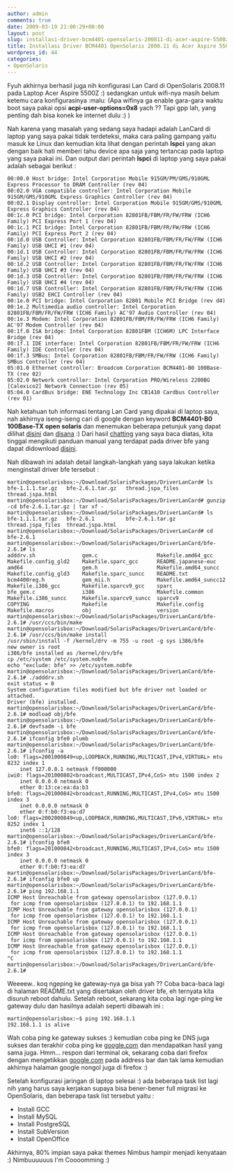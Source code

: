 ```yaml
---
author: admin
comments: true
date: 2009-03-19 21:00:29+00:00
layout: post
slug: installasi-driver-bcm4401-opensolaris-200811-di-acer-aspire-5500z
title: Installasi Driver BCM4401 OpenSolaris 2008.11 di Acer Aspire 5500Z
wordpress_id: 44
categories:
- OpenSolaris
---
```


Fyuh akhirnya berhasil juga nih konfigurasi Lan Card di OpenSolaris 2008.11 pada Laptop Acer Aspire 5500Z :) sedangkan untuk wifi-nya masih belum ketemu cara konfigurasinya :malu: (Apa wifinya ga enable gara-gara waktu boot saya pakai opsi **acpi-user-options=0x8** yach ?? Tapi gpp lah, yang penting dah bisa konek ke internet dulu :) )

Nah karena yang masalah yang sedang saya hadapi adalah LanCard di laptop yang saya pakai tidak terdeteksi, maka cara paling gampang yaitu masuk ke Linux dan kemudian kita lihat dengan perintah **lspci** yang akan dengan baik hati memberi tahu device apa saja yang tertancap pada laptop yang saya pakai ini. Dan output dari perintah **lspci** di laptop yang saya pakai adalah sebagai berikut :

    
    
    00:00.0 Host bridge: Intel Corporation Mobile 915GM/PM/GMS/910GML Express Processor to DRAM Controller (rev 04)
    00:02.0 VGA compatible controller: Intel Corporation Mobile 915GM/GMS/910GML Express Graphics Controller (rev 04)
    00:02.1 Display controller: Intel Corporation Mobile 915GM/GMS/910GML Express Graphics Controller (rev 04)
    00:1c.0 PCI bridge: Intel Corporation 82801FB/FBM/FR/FW/FRW (ICH6 Family) PCI Express Port 1 (rev 04)
    00:1c.1 PCI bridge: Intel Corporation 82801FB/FBM/FR/FW/FRW (ICH6 Family) PCI Express Port 2 (rev 04)
    00:1d.0 USB Controller: Intel Corporation 82801FB/FBM/FR/FW/FRW (ICH6 Family) USB UHCI #1 (rev 04)
    00:1d.1 USB Controller: Intel Corporation 82801FB/FBM/FR/FW/FRW (ICH6 Family) USB UHCI #2 (rev 04)
    00:1d.2 USB Controller: Intel Corporation 82801FB/FBM/FR/FW/FRW (ICH6 Family) USB UHCI #3 (rev 04)
    00:1d.3 USB Controller: Intel Corporation 82801FB/FBM/FR/FW/FRW (ICH6 Family) USB UHCI #4 (rev 04)
    00:1d.7 USB Controller: Intel Corporation 82801FB/FBM/FR/FW/FRW (ICH6 Family) USB2 EHCI Controller (rev 04)
    00:1e.0 PCI bridge: Intel Corporation 82801 Mobile PCI Bridge (rev d4)
    00:1e.2 Multimedia audio controller: Intel Corporation 82801FB/FBM/FR/FW/FRW (ICH6 Family) AC'97 Audio Controller (rev 04)
    00:1e.3 Modem: Intel Corporation 82801FB/FBM/FR/FW/FRW (ICH6 Family) AC'97 Modem Controller (rev 04)
    00:1f.0 ISA bridge: Intel Corporation 82801FBM (ICH6M) LPC Interface Bridge (rev 04)
    00:1f.1 IDE interface: Intel Corporation 82801FB/FBM/FR/FW/FRW (ICH6 Family) IDE Controller (rev 04)
    00:1f.3 SMBus: Intel Corporation 82801FB/FBM/FR/FW/FRW (ICH6 Family) SMBus Controller (rev 04)
    05:01.0 Ethernet controller: Broadcom Corporation BCM4401-B0 100Base-TX (rev 02)
    05:02.0 Network controller: Intel Corporation PRO/Wireless 2200BG [Calexico2] Network Connection (rev 05)
    05:04.0 CardBus bridge: ENE Technology Inc CB1410 Cardbus Controller (rev 01)
    



Nah ketahuan tuh informasi tentang Lan Card yang dipakai di laptop saya, nah akhirnya iseng-iseng cari di google dengan keyword **BCM4401-B0 100Base-TX open solaris** dan menemukan beberapa petunjuk yang dapat dilihat [disini](http://homepage2.nifty.com/mrym3/taiyodo/eng/) dan [disana](http://echelog.matzon.dk/logs/browse/opensolaris/1228258800) :) Dari hasil [chatting](http://echelog.matzon.dk/logs/browse/opensolaris/1228258800) yang saya baca diatas, kita tinggal mengikuti panduan manual yang terdapat pada driver bfe yang dapat didownload [disini](http://homepage2.nifty.com/mrym3/taiyodo/eng/).
<!-- more -->
Nah dibawah ini adalah detail langkah-langkah yang saya lakukan ketika menginstall driver bfe tersebut :

    
    
    martin@opensolarisbox:~/Download/SolarisPackages/DriverLanCard# ls
    bfe-1.1.1.tar.gz   bfe-2.6.1.tar.gz   thread.jspa_files  thread.jspa.html
    martin@opensolarisbox:~/Download/SolarisPackages/DriverLanCard# gunzip -cd bfe-2.6.1.tar.gz | tar xf -
    martin@opensolarisbox:~/Download/SolarisPackages/DriverLanCard# ls
    bfe-1.1.1.tar.gz   bfe-2.6.1          bfe-2.6.1.tar.gz   thread.jspa_files  thread.jspa.html
    martin@opensolarisbox:~/Download/SolarisPackages/DriverLanCard# cd bfe-2.6.1
    martin@opensolarisbox:~/Download/SolarisPackages/DriverLanCard/bfe-2.6.1# ls
    adddrv.sh               gem.c                   Makefile.amd64_gcc      Makefile.config_gld2    Makefile.sparc_gcc      README.japanese-euc
    amd64                   gem.h                   Makefile.amd64_suncc    Makefile.config_gld3    Makefile.sparc_suncc    README.txt
    bcm4400reg.h            gem_mii.h               Makefile.amd64_suncc12  Makefile.i386_gcc       Makefile.sparcv9_gcc    sparc
    bfe_gem.c               i386                    Makefile.common         Makefile.i386_suncc     Makefile.sparcv9_suncc  sparcv9
    COPYING                 Makefile                Makefile.config         Makefile.macros         obj                     version
    martin@opensolarisbox:~/Download/SolarisPackages/DriverLanCard/bfe-2.6.1# /usr/ccs/bin/make
    martin@opensolarisbox:~/Download/SolarisPackages/DriverLanCard/bfe-2.6.1# /usr/ccs/bin/make install
    /usr/sbin/install -f /kernel/drv -m 755 -u root -g sys i386/bfe
    new owner is root
    i386/bfe installed as /kernel/drv/bfe
    cp /etc/system /etc/system.nobfe
    echo "exclude: bfe" >> /etc/system.nobfe
    martin@opensolarisbox:~/Download/SolarisPackages/DriverLanCard/bfe-2.6.1# ./adddrv.sh
    exit status = 0
    System configuration files modified but bfe driver not loaded or attached.
    Driver (bfe) installed.
    martin@opensolarisbox:~/Download/SolarisPackages/DriverLanCard/bfe-2.6.1# modload obj/bfe
    martin@opensolarisbox:~/Download/SolarisPackages/DriverLanCard/bfe-2.6.1# devfsadm -i bfe
    martin@opensolarisbox:~/Download/SolarisPackages/DriverLanCard/bfe-2.6.1# ifconfig bfe0 plumb
    martin@opensolarisbox:~/Download/SolarisPackages/DriverLanCard/bfe-2.6.1# ifconfig -a
    lo0: flags=2001000849<up,LOOPBACK,RUNNING,MULTICAST,IPv4,VIRTUAL> mtu 8232 index 1
    	inet 127.0.0.1 netmask ff000000
    iwi0: flags=201000802<broadcast,MULTICAST,IPv4,CoS> mtu 1500 index 2
    	inet 0.0.0.0 netmask 0
    	ether 0:13:ce:ea:da:b3
    bfe0: flags=201000842<broadcast,RUNNING,MULTICAST,IPv4,CoS> mtu 1500 index 3
    	inet 0.0.0.0 netmask 0
    	ether 0:f:b0:f3:ea:d7
    lo0: flags=2002000849<up,LOOPBACK,RUNNING,MULTICAST,IPv6,VIRTUAL> mtu 8252 index 1
    	inet6 ::1/128
    martin@opensolarisbox:~/Download/SolarisPackages/DriverLanCard/bfe-2.6.1# ifconfig bfe0
    bfe0: flags=201000842<broadcast,RUNNING,MULTICAST,IPv4,CoS> mtu 1500 index 3
    	inet 0.0.0.0 netmask 0
    	ether 0:f:b0:f3:ea:d7
    martin@opensolarisbox:~/Download/SolarisPackages/DriverLanCard/bfe-2.6.1# ifconfig bfe0 up
    martin@opensolarisbox:~/Download/SolarisPackages/DriverLanCard/bfe-2.6.1# ping 192.168.1.1
    ICMP Host Unreachable from gateway opensolarisbox (127.0.0.1)
     for icmp from opensolarisbox (127.0.0.1) to 192.168.1.1
    ICMP Host Unreachable from gateway opensolarisbox (127.0.0.1)
     for icmp from opensolarisbox (127.0.0.1) to 192.168.1.1
    ICMP Host Unreachable from gateway opensolarisbox (127.0.0.1)
     for icmp from opensolarisbox (127.0.0.1) to 192.168.1.1
    ICMP Host Unreachable from gateway opensolarisbox (127.0.0.1)
     for icmp from opensolarisbox (127.0.0.1) to 192.168.1.1
    ICMP Host Unreachable from gateway opensolarisbox (127.0.0.1)
     for icmp from opensolarisbox (127.0.0.1) to 192.168.1.1
    ^C
    martin@opensolarisbox:~/Download/SolarisPackages/DriverLanCard/bfe-2.6.1#
    



Weeeew.. koq ngeping ke gateway-nya ga bisa yah ?? Coba baca-baca lagi di halaman README.txt yang disertakan oleh driver bfe, eh ternyata kita disuruh reboot dahulu. Setelah reboot, sekarang kita coba lagi nge-ping ke gateway dulu dan hasilnya adalah seperti dibawah ini :

    
    
    martin@opensolarisbox:~$ ping 192.168.1.1
    192.168.1.1 is alive
    



Wah coba ping ke gateway sukses :) kemudian coba ping ke DNS juga sukses dan terakhir coba ping ke [google.com](http://google.com/) dan mendapatkan hasil yang sama juga. Hmm... respon dari terminal ok, sekarang coba dari firefox dengan mengetikkan [google.com](http://google.com/) pada address bar dan tak lama kemudian akhirnya halaman google nongol juga di firefox :)

Setelah konfigurasi jaringan di laptop selesai :) ada beberapa task list lagi nih yang harus saya kerjakan supaya bisa bener-bener full migrasi ke OpenSolaris, dan beberapa task list tersebut yaitu :
- Install GCC
- Install MySQL
- Install PostgreSQL
- Install SubVersion
- Install OpenOffice

Akhirnya, 80% impian saya pakai themes Nimbus hampir menjadi kenyataan :) Nimbuuuuuus I'm Coooomming :)
